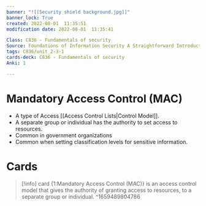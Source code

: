 ```yaml
---
banner: "![[Security shield background.jpg]]"
banner_lock: True
created: 2022-08-01  11:35:51
modification date: 2022-08-01  11:35:41

Class: C836 - Fundamentals of security
Source: Foundations of Information Security A Straightforward Introduction
tags: C836/unit_2-3-1
cards-deck: C836 - Fundamentals of security
Anki: 1

---
```


# Mandatory Access Control (MAC)
- A type of Access [[Access Control Lists|Control Model]].
- A separate group or individual has the authority to set access to resources.
- Common in government organizations
- Common when setting classification levels for sensitive information.

# Cards
>[!info] card
>{1:Mandatory Access Control (MAC)} is an access control model that gives the authority of granting access to resources, to a separate group or individual.
^1659489804786
